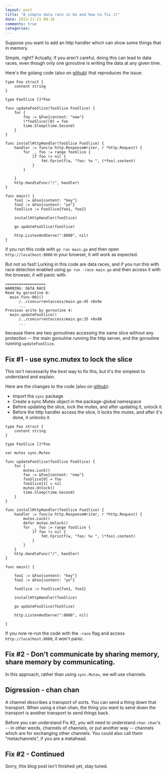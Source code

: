 ```yaml
---
layout: post
title: "A simple data race in Go and how to fix it"
date: 2013-11-21 08:16
comments: true
categories: 
---
```


Suppose you want to add an http handler which can show some things that in memory.  

Simple, right?  Actually, if you aren't careful, doing this can lead to data races, even though only one goroutine is writing the data at any given time.

Here's the golang code (also on [github](https://github.com/tleyden/go-scratchpad/blob/1521d96e8f093b06ed57cd32e702b8ccb458e270/concurrentaccess/main.go)) that reproduces the issue:

```
type Foo struct {
	content string
}

type FooSlice []*Foo

func updateFooSlice(fooSlice FooSlice) {
	for {
		foo := &Foo{content: "new"}
		(*fooSlice)[0] = foo
		time.Sleep(time.Second)
	}
}

func installHttpHandler(fooSlice FooSlice) {
	handler := func(w http.ResponseWriter, r *http.Request) {
		for _, foo := range fooSlice {
			if foo != nil {
				fmt.Fprintf(w, "foo: %v ", (*foo).content)
			}
		}

	}
	http.HandleFunc("/", handler)
}

func main() {
	foo1 := &Foo{content: "hey"}
	foo2 := &Foo{content: "yo"}
	fooSlice := FooSlice{foo1, foo2}

	installHttpHandler(fooSlice)

	go updateFooSlice(fooSlice)

	http.ListenAndServe(":8080", nil)
}

```


if you run this code with `go run main.go` and then open `http://localhost:8080` in your browser, it will work as expected.  

But not so fast!  Lurking in this code are data races, and if you run this with race detection enabled using `go run -race main.go` and then access it with the browser, it will panic with:

```
==================
WARNING: DATA RACE
Read by goroutine 6:
  main.func·001()
      /../concurrentaccess/main.go:45 +0x9e
      ...
Previous write by goroutine 4:
  main.updateFooSlice()
      /../concurrentaccess/main.go:35 +0x98
      ...
```

because there are two goroutines accessing the same slice without any protection -- the main goroutine running the http server, and the goroutine running `updateFooSlice`.

## Fix #1 - use sync.mutex to lock the slice

This isn't necessarily the _best_ way to fix this, but it's the simplest to understand and explain.  

Here are the changes to the code (also on [github](https://github.com/tleyden/go-scratchpad/blob/8f031806d5f0d7becef844f5400f2cc663ff4bf7/concurrentaccess/main.go)):

* Import the `sync` package
* Create a sync.Mutex object in the package-global namespace
* Before updating the slice, lock the mutex, and after updating it, unlock it.
* Before the http handler access the slice, it locks the mutex, and after it's done, it unlocks it.

```
type Foo struct {
	content string
}

type FooSlice []*Foo

var mutex sync.Mutex

func updateFooSlice(fooSlice FooSlice) {
	for {
		mutex.Lock()
		foo := &Foo{content: "new"}
		fooSlice[0] = foo
		fooSlice[1] = nil
		mutex.Unlock()
		time.Sleep(time.Second)
	}
}

func installHttpHandler(fooSlice FooSlice) {
	handler := func(w http.ResponseWriter, r *http.Request) {
		mutex.Lock()
		defer mutex.Unlock()
		for _, foo := range fooSlice {
			if foo != nil {
				fmt.Fprintf(w, "foo: %v ", (*foo).content)
			}
		}
	}
	http.HandleFunc("/", handler)
}

func main() {

	foo1 := &Foo{content: "hey"}
	foo2 := &Foo{content: "yo"}

	fooSlice := FooSlice{foo1, foo2}

	installHttpHandler(fooSlice)

	go updateFooSlice(fooSlice)

	http.ListenAndServe(":8080", nil)

}

```

If you now re-run the code with the `-race` flag and access `http://localhost:8080`, it won't panic.  

## Fix #2 - Don't communicate by sharing memory, share memory by communicating.

In this approach, rather than using `sync.Mutex`, we will use channels.

## Digression - chan chan

A channel describes a transport of sorts.  You can send a thing down that transport.  When using a chan chan, the thing you want to send down the transport is another transport to send things back.

Before you can understand Fix #2, you will need to understand `chan chan`'s -- in other words, channels of channels, or put another way -- channels which are for exchanging other channels.  You could also call them "metachannels", if you are a metahead.

## Fix #2 - Continued

Sorry, this blog post isn't finished yet, stay tuned.  

 


